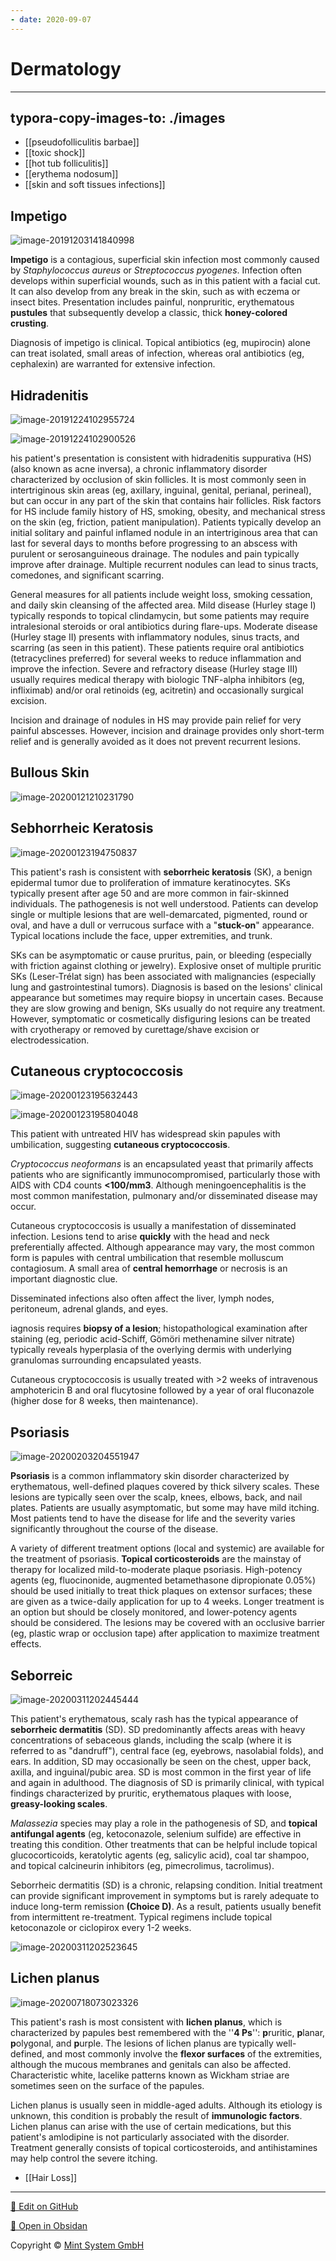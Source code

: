 ```yaml
---
- date: 2020-09-07
---
```


# Dermatology
---

## typora-copy-images-to: ./images

- [[pseudofolliculitis barbae]]
- [[toxic shock]]
- [[hot tub folliculitis]]
- [[erythema nodosum]]
- [[skin and soft tissues infections]]

## Impetigo

<!-- impetigo microbiology, sx, rx, complications -->

![image-20191203141840998](https://photos.thisispiggy.com/file/wikiFiles/image-20191203141840998.png)

**Impetigo** is a contagious, superficial skin infection most commonly caused by _Staphylococcus aureus_ or _Streptococcus pyogenes_.  Infection often develops within superficial wounds, such as in this  patient with a facial cut. It can also develop from any break in the  skin, such as with eczema or insect bites. Presentation includes  painful, nonpruritic, erythematous **pustules** that subsequently develop a classic, thick **honey-colored crusting**.

Diagnosis of impetigo is clinical. Topical antibiotics (eg, mupirocin) alone can treat isolated, small areas of infection, whereas oral antibiotics (eg, cephalexin) are warranted for extensive infection.

## Hidradenitis

<!-- hidradenitis suppurativa sx, treatment -->

![image-20191224102955724](https://photos.thisispiggy.com/file/wikiFiles/image-20191224102955724.png)

![image-20191224102900526](https://photos.thisispiggy.com/file/wikiFiles/image-20191224102900526.png)

his patient's presentation is consistent with  hidradenitis suppurativa (HS) (also known as acne inversa), a chronic  inflammatory disorder characterized by occlusion of skin follicles. It  is most commonly seen in intertriginous skin areas (eg, axillary,  inguinal, genital, perianal, perineal), but can occur in any part of the skin that contains hair follicles. Risk factors for HS include family  history of HS, smoking, obesity, and mechanical stress on the skin (eg,  friction, patient manipulation). Patients typically develop an initial  solitary and painful inflamed nodule in an intertriginous area that can  last for several days to months before progressing to an abscess with  purulent or serosanguineous drainage. The nodules and pain typically  improve after drainage. Multiple recurrent nodules can lead to sinus  tracts, comedones, and significant scarring.

General measures for all patients include weight loss, smoking cessation, and  daily skin cleansing of the affected area. Mild disease (Hurley stage  I) typically responds to topical clindamycin, but some patients may  require intralesional steroids or oral antibiotics during flare-ups.  Moderate disease (Hurley stage II) presents with inflammatory nodules,  sinus tracts, and scarring (as seen in this patient). These patients  require oral antibiotics (tetracyclines preferred) for several weeks to  reduce inflammation and improve the infection. Severe and refractory  disease (Hurley stage III) usually requires medical therapy with  biologic TNF-alpha inhibitors (eg, infliximab) and/or oral retinoids  (eg, acitretin) and occasionally surgical excision.

Incision and drainage of nodules in HS may provide pain relief for very  painful abscesses. However, incision and drainage provides only  short-term relief and is generally avoided as it does not prevent  recurrent lesions.

## Bullous Skin

<!-- bullous skin disease features -->

![image-20200121210231790](https://photos.thisispiggy.com/file/wikiFiles/image-20200121210231790.png)

## Sebhorrheic Keratosis

<!-- seborrheic keratosis population, sx, dx, rx -->

![image-20200123194750837](https://photos.thisispiggy.com/file/wikiFiles/image-20200123194750837.png)

This patient's rash is consistent with **seborrheic keratosis** (SK), a benign epidermal tumor due to proliferation of immature  keratinocytes. SKs typically present after age 50 and are more common  in fair-skinned individuals. The pathogenesis is not well understood.  Patients can develop single or multiple lesions that are  well-demarcated, pigmented, round or oval, and have a dull or verrucous  surface with a "**stuck-on**" appearance. Typical locations include the face, upper extremities, and trunk.

SKs can be asymptomatic or cause pruritus, pain, or bleeding (especially  with friction against clothing or jewelry). Explosive onset of multiple pruritic SKs (Leser-Trélat sign) has been associated with malignancies  (especially lung and gastrointestinal tumors). Diagnosis is based on  the lesions' clinical appearance but sometimes may require biopsy in  uncertain cases. Because they are slow growing and benign, SKs usually  do not require any treatment. However, symptomatic or cosmetically  disfiguring lesions can be treated with cryotherapy or removed by  curettage/shave excision or electrodessication.

## Cutaneous cryptococcosis

<!-- cutaneous cryptococcosis population, sx, dx -->

![image-20200123195632443](https://photos.thisispiggy.com/file/wikiFiles/image-20200123195632443.png)

![image-20200123195804048](https://photos.thisispiggy.com/file/wikiFiles/image-20200123195804048.png)

This patient with untreated HIV has widespread skin papules with umbilication, suggesting **cutaneous cryptococcosis**.

_Cryptococcus neoformans_ is an encapsulated yeast that primarily affects patients who are significantly immunocompromised, particularly those with AIDS with CD4 counts **<100/mm3**. Although meningoencephalitis is the most common manifestation, pulmonary and/or disseminated disease may occur.

Cutaneous cryptococcosis is usually a manifestation of disseminated infection. Lesions tend to arise **quickly** with the head and neck preferentially affected. Although appearance may vary, the most common form is papules with central umbilication that resemble molluscum contagiosum. A small area of **central hemorrhage** or necrosis is an important diagnostic clue.

Disseminated infections also often affect the liver, lymph nodes, peritoneum, adrenal glands, and eyes.

iagnosis requires **biopsy of a lesion**; histopathological examination after staining (eg, periodic acid-Schiff, Gömöri methenamine silver nitrate) typically reveals hyperplasia of the overlying dermis with underlying granulomas surrounding encapsulated yeasts.

Cutaneous cryptococcosis is usually treated with >2 weeks of intravenous amphotericin B and oral flucytosine followed by a  year of oral fluconazole (higher dose for 8 weeks, then maintenance).

## Psoriasis

<!-- psoriasis rx -->

![image-20200203204551947](https://photos.thisispiggy.com/file/wikiFiles/image-20200203204551947.png)

**Psoriasis** is a common inflammatory  skin disorder characterized by erythematous, well-defined plaques  covered by thick silvery scales. These lesions are typically seen over  the scalp, knees, elbows, back, and nail plates. Patients are usually  asymptomatic, but some may have mild itching. Most patients tend to  have the disease for life and the severity varies significantly  throughout the course of the disease.

A variety of different treatment options (local and systemic) are available for the treatment of psoriasis. **Topical corticosteroids** are the mainstay of therapy for localized mild-to-moderate plaque  psoriasis. High-potency agents (eg, fluocinonide, augmented  betamethasone dipropionate 0.05%) should be used initially to treat  thick plaques on extensor surfaces; these are given as a twice-daily  application for up to 4 weeks. Longer treatment is an option but should be closely monitored, and lower-potency agents should be considered.  The lesions may be covered with an occlusive barrier (eg, plastic wrap  or occlusion tape) after application to maximize treatment effects.

## Seborreic

<!-- seborrheic dermatitits sx, rx -->

![image-20200311202445444](https://photos.thisispiggy.com/file/wikiFiles/image-20200311202445444.png)

This patient's erythematous, scaly rash has the typical appearance of **seborrheic dermatitis** (SD). SD predominantly affects areas with heavy concentrations of  sebaceous glands, including the scalp (where it is referred to as  "dandruff"), central face (eg, eyebrows, nasolabial folds), and ears.  In addition, SD may occasionally be seen on the chest, upper back,  axilla, and inguinal/pubic area. SD is most common in the first year of life and again in adulthood. The diagnosis of SD is primarily  clinical, with typical findings characterized by pruritic, erythematous  plaques with loose, **greasy-looking scales**.

_Malassezia_ species may play a role in the pathogenesis of SD, and **topical antifungal agents** (eg, ketoconazole, selenium sulfide) are effective in treating this  condition. Other treatments that can be helpful include topical  glucocorticoids, keratolytic agents (eg, salicylic acid), coal tar  shampoo, and topical calcineurin inhibitors (eg, pimecrolimus,  tacrolimus).

Seborrheic dermatitis (SD) is a chronic, relapsing condition. Initial  treatment can provide significant improvement in symptoms but is rarely  adequate to induce long-term remission **(Choice D)**. As a result, patients usually benefit from intermittent re-treatment.  Typical regimens include topical ketoconazole or ciclopirox every 1-2  weeks.

![image-20200311202523645](https://photos.thisispiggy.com/file/wikiFiles/image-20200311202523645.png)

## Lichen planus

<!-- lichen planus cause, sx, rx --> 

![image-20200718073023326](https://photos.thisispiggy.com/file/wikiFiles/image-20200718073023326.png)

This patient's rash is most consistent with **lichen planus**, which is characterized by papules best remembered with the ''**4 Ps**'': **p**ruritic, **p**lanar, **p**olygonal, and **p**urple. The lesions of lichen planus are typically well-defined, and most commonly involve the **flexor surfaces** of the extremities, although the mucous membranes and genitals can also be affected.  Characteristic white, lacelike patterns known as Wickham  striae are sometimes seen on the surface of the papules.

Lichen planus is usually seen in middle-aged adults.  Although its etiology is unknown, this condition is probably the result of **immunologic factors**.  Lichen planus can arise with the use of certain medications, but this  patient's amlodipine is not particularly associated with the disorder.  Treatment generally consists of topical corticosteroids, and  antihistamines may help control the severe itching.

- [[Hair Loss]]


<hr>

[📝 Edit on GitHub](https://github.com/Mint-System/Knowledge/blob/master/Dermatology.md)

[📂 Open in Obsidan](obsidian://open?vault=Knowledge%20Mint%20System&file=Dermatology.md ':target=_self')

<footer>Copyright © <a href="https://www.mint-system.ch/">Mint System GmbH</a></footer>